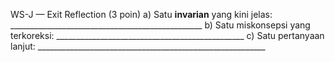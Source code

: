 WS-J — Exit Reflection (3 poin)
a) Satu **invarian** yang kini jelas: ________________________________________________
b) Satu miskonsepsi yang terkoreksi: _______________________________________________
c) Satu pertanyaan lanjut: _________________________________________________________
